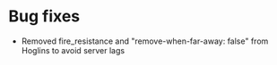 # Bug fixes
* Removed fire_resistance and "remove-when-far-away: false" from Hoglins to avoid server lags